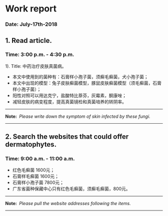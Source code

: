 # Work report
### Date: July-17th-2018
## 1. Read article.
### Time: 3:00 p.m. - 4:30 p.m.
1). Title: 中药治疗皮肤真菌病。  
  * 本文中使用到的菌种有：石膏样小孢子菌，须癣毛癣菌，犬小孢子菌；
  * 本文中出现的模型：兔子皮肤癣菌模型，豚鼠皮肤癣菌模型（须毛癣菌，石膏样小孢子菌）；
  * 阳性对照可以用达克宁，盐酸特比萘芬，灰霉素，酮康唑；
  * 减轻皮肤的病变程度，提高真菌镜检和真菌培养的转阴率。  

***  
__Note:&nbsp;__ _Please write down the symptom of skin infected by these fungi._
***

## 2. Search the websites that could offer dermatophytes.
### Time: 9:00 a.m. - 11:00 a.m.
   * 红色毛癣菌 1600元；  
   * 石膏样毛癣菌 1600元；  
   * 石膏样小孢子菌 7800元；
   * 广东省菌种保藏中心只有红色毛癣菌，须癣毛癣菌，800元。  

***
__Note:&nbsp;__ _Please pull the website addresses following the items._
***
